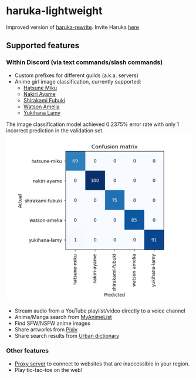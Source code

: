 # haruka-lightweight
Improved version of [haruka-rewrite](https://github.com/Serious-senpai/haruka-rewrite).
Invite Haruka [here](https://discord.com/api/oauth2/authorize?client_id=848178172536946708&permissions=70643008&scope=bot%20applications.commands)

## Supported features
### Within Discord (via text commands/slash commands)
- Custom prefixes for different guilds (a.k.a. servers)
- Anime girl image classification, currently supported:
  - [Hatsune Miku](https://en.wikipedia.org/wiki/Hatsune_Miku)
  - [Nakiri Ayame](https://virtualyoutuber.fandom.com/wiki/Nakiri_Ayame)
  - [Shirakami Fubuki](https://virtualyoutuber.fandom.com/wiki/Shirakami_Fubuki)
  - [Watson Amelia](https://virtualyoutuber.fandom.com/wiki/Watson_Amelia)
  - [Yukihana Lamy](https://virtualyoutuber.fandom.com/wiki/Yukihana_Lamy)

The image classification model achieved 0.2375% error rate with only 1 incorrect prediction in the validation set.
![confusion-matrix](/readme-assets/model-confusion-matrix.png)
- Stream audio from a YouTube playlist/video directly to a voice channel
- Anime/Manga search from [MyAnimeList](https://myanimelist.net/)
- Find SFW/NSFW anime images
- Share artworks from [Pixiv](https://www.pixiv.net/en/)
- Share search results from [Urban dictionary](https://www.urbandictionary.com/)
### Other features
- [Proxy server](https://en.wikipedia.org/wiki/Proxy_server) to connect to websites that are inaccessible in your region.
- Play tic-tac-toe on the web!
